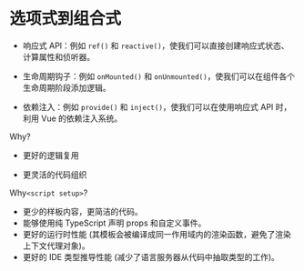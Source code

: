 <style>
  .slidev-layout h1:not(.customTitleRow) {
    margin-bottom: 1rem;
  }
</style>

# 选项式到组合式

- 响应式 API：例如 `ref()` 和 `reactive()`，使我们可以直接创建响应式状态、计算属性和侦听器。

- 生命周期钩子：例如 `onMounted()` 和 `onUnmounted()`，使我们可以在组件各个生命周期阶段添加逻辑。

- 依赖注入：例如 `provide()` 和 `inject()`，使我们可以在使用响应式 API 时，利用 Vue 的依赖注入系统。

<div v-click>

Why?

- 更好的逻辑复用

- 更灵活的代码组织

</div>

<div v-click>

Why`<script setup>`?

- 更少的样板内容，更简洁的代码。
- 能够使用纯 TypeScript 声明 props 和自定义事件。
- 更好的运行时性能 (其模板会被编译成同一作用域内的渲染函数，避免了渲染上下文代理对象)。
- 更好的 IDE 类型推导性能 (减少了语言服务器从代码中抽取类型的工作)。

</div>

<!-- 组合式 API (Composition API) 是一系列 API 的集合，使我们可以使用函数而不是声明选项的方式书写 Vue 组件。它是一个概括性的术语，涵盖了以下方面的 API：

- 响应式 API。- 生命周期钩子。- 依赖注入。

那么为什么要有组合式 API？—— 1.更好的逻辑复用和2.更灵活的代码组织

第1点，在 Vue2 中使用 mixins 多了会有这样的痛点：组件中使用了一些方法和变量，但是在文件中找不到它们的声明，于是只能寻着 mixins 一个一个找，费时费力不说，还有可能在定义变量或方法时不经意覆盖了本不该覆盖的属性，而且这样让多个 mixins 隐形耦合在一起，不利于多处复用

`<script setup>`它具有更多优势：

- 更少的样板内容，更简洁的代码。
- 能够使用纯 TypeScript 声明 props 和自定义事件。
- 更好的运行时性能 (其模板会被编译成同一作用域内的渲染函数，避免了渲染上下文代理对象)。
- 更好的 IDE 类型推导性能 (减少了语言服务器从代码中抽取类型的工作)。 

-->